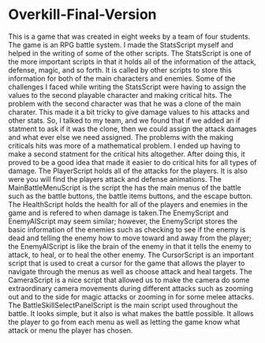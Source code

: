 # Overkill-Final-Version
  This is a game that was created in eight weeks by a team of four students. The game is an RPG battle system. I made the StatsScript
myself and helped in the writing of some of the other scripts. The StatsScript is one of the more important scripts in that it holds all
of the information of the attack, defense, magic, and so forth. It is called by other scripts to store this information for both 
of the main characters and enemies. Some of the challenges I faced while writing the StatsScript were having to assign the values to
the second playable character and making critical hits. The problem with the second character was that he
was a clone of the main charater. This made it a bit tricky to give damage values to his attacks and other stats. So, I talked to my
team, and we found that if we added an if statment to ask if it was the clone, then we could assign the attack damages and
what ever else we need assigned. The problems with the making criticals hits was more of a mathematical problem. I ended up having
to make a second statment for the critical hits altogether. After doing this, it proved to be a good idea that made it easier to 
do critical hits for all types of damage. 
  The PlayerScript holds all of the attacks for the players. It is also were you will find the players attack and defense animations.
The MainBattleMenuScript is the script the has the main menus of the battle such as the battle buttons, the battle items buttons, and
the escape button. The HealthScript holds the health for all of the players and enemies in the game and is refered to when damage
is taken.The EnemyScript and EnemyAIScript may seem similar; however, the EnemyScript stores the basic information of the enemies
such as checking to see if the enemy is dead and telling the enemy how to move toward and away from the player; the EnemyAIScript
is like the brain of the enemy in that it tells the enemy to attack, to heal, or to heal the other enemy. The CursorScript is an
important script that is used to creat a cursor for the game that allows the player to navigate through the menus as well as choose
attack and heal targets. The CameraScript is a nice script that allowed us to make the camera do some extraordinary camera movements
during different attacks such as zooming out and to the side for magic attacks or zooming in for some melee attacks. The BattleSkillSelectPanelScript
is the main script used throughout the battle. It looks simple, but it also is what makes the battle possible. It allows the player to 
go from each menu as well as letting the game know what attack or menu the player has chosen.
 
